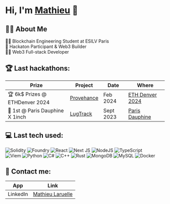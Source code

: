 <h1>Hi, I'm <a href="https://www.linkedin.com/in/mathieu-laruelle/">Mathieu</a> 👋</h1>

<h2>👨‍💻 About Me</h2>
👨‍🎓 Blockchain Engineering Student at ESILV Paris<br>🥇 Hackaton Participant & Web3 Builder<br>👨‍💻 Web3 Full-stack Developer

<h2>🏆 Last hackathons:</h2>

| Prize | Project | Date | Where |
| --- | --- | --- | --- |
| 🏆 6k$ Prizes @ ETHDenver 2024 | [Provehance]() | Feb 2024 | [ETH Denver 2024](https://devfolio.co/projects/rrrr-0de5) |
| 🥇 1st @ Paris Dauphine X 1inch | [LugTrack](https://github.com/mathisrgt/LugTrack) | Sept 2023 | [Paris Dauphine](https://dauphine.psl.eu/)

<h2> 💻 Last tech used:</h2>

![Solidity](https://img.shields.io/badge/Solidity-%23363636.svg?style=for-the-badge&logo=solidity&logoColor=white)
![Foundry](https://custom-icon-badges.demolab.com/badge/Foundry-000?logo=foundry&logoColor=fff)
![React](https://img.shields.io/badge/react-%2320232a.svg?style=for-the-badge&logo=react&logoColor=%2361DAFB)
![Next JS](https://img.shields.io/badge/Next-black?style=for-the-badge&logo=next.js&logoColor=white)
![NodeJS](https://img.shields.io/badge/Node.js-6DA55F?logo=node.js&logoColor=white)
![TypeScript](https://img.shields.io/badge/typescript-%23007ACC.svg?style=for-the-badge&logo=typescript&logoColor=white)  
![Viem](https://custom-icon-badges.demolab.com/badge/Viem-FFC517?logo=viem-dark)
![Python](https://img.shields.io/badge/python-3670A0?style=for-the-badge&logo=python&logoColor=ffdd54)
![C#](https://custom-icon-badges.demolab.com/badge/C%23-%23239120.svg?logo=cshrp&logoColor=white)
![C++](https://img.shields.io/badge/C++-%2300599C.svg?logo=c%2B%2B&logoColor=white)
![Rust](https://img.shields.io/badge/Rust-000000?style=for-the-badge&logo=rust&logoColor=white)
![MongoDB](https://img.shields.io/badge/-MongoDB-13aa52?style=for-the-badge&logo=mongodb&logoColor=white)
![MySQL](https://img.shields.io/badge/MySQL-4479A1?logo=mysql&logoColor=fff)
![Docker](https://img.shields.io/badge/Docker-2496ED?logo=docker&logoColor=fff)



<h2>🔗 Contact me:</h2>

| App | Link |
| --- | --- |
| LinkedIn | [Mathieu Laruelle](https://www.linkedin.com/in/mathieu-laruelle/) |
